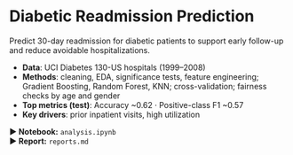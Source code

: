 # Diabetic Readmission Prediction

Predict 30-day readmission for diabetic patients to support early follow-up and reduce avoidable hospitalizations.

- **Data**: UCI Diabetes 130-US hospitals (1999–2008)
- **Methods**: cleaning, EDA, significance tests, feature engineering; Gradient Boosting, Random Forest, KNN; cross-validation; fairness checks by age and gender
- **Top metrics (test)**: Accuracy ~0.62 · Positive-class F1 ~0.57
- **Key drivers**: prior inpatient visits, high utilization

**▶ Notebook:** `analysis.ipynb`  
**▶ Report:** `reports.md`

